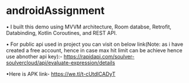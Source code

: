 # androidAssignment
• I built this demo using MVVM architecture, Room databse, Retrofit, Databinding, Kotlin Coroutines, and REST API.

• For public api used in project you can visit on below link(Note: as i have created a free account, hence in case max hit limit can be achieve hence use abnother api key):-
https://rapidapi.com/soulver-soulvercloud/api/evaluate-expression/details

•Here is APK link-
https://we.tl/t-cUtdICADyT


<p float="left">

